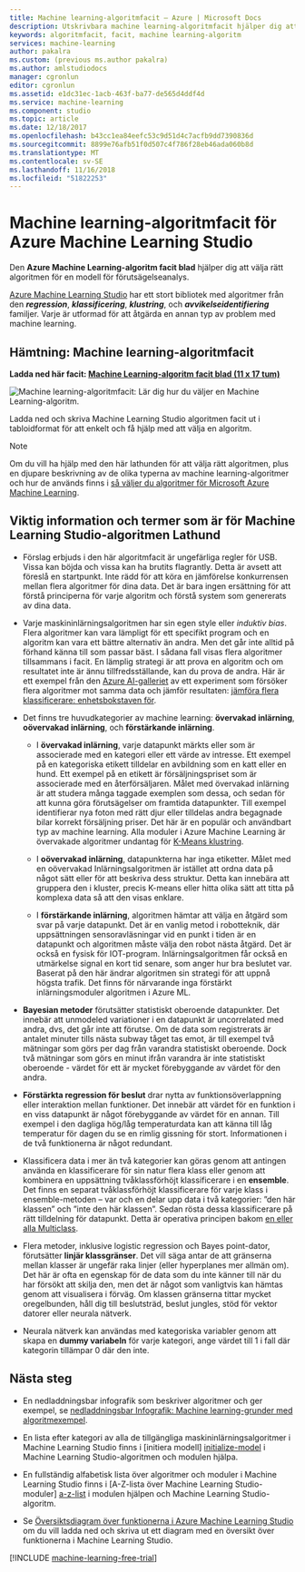 ```yaml
---
title: Machine learning-algoritmfacit – Azure | Microsoft Docs
description: Utskrivbara machine learning-algoritmfacit hjälper dig att välja rätt algoritmen för din förutsägande modell i Azure Machine Learning Studio.
keywords: algoritmfacit, facit, machine learning-algoritm
services: machine-learning
author: pakalra
ms.custom: (previous ms.author pakalra)
ms.author: amlstudiodocs
manager: cgronlun
editor: cgronlun
ms.assetid: e1dc31ec-1acb-463f-ba77-de565d4ddf4d
ms.service: machine-learning
ms.component: studio
ms.topic: article
ms.date: 12/18/2017
ms.openlocfilehash: b43cc1ea84eefc53c9d51d4c7acfb9dd7390836d
ms.sourcegitcommit: 8899e76afb51f0d507c4f786f28eb46ada060b8d
ms.translationtype: MT
ms.contentlocale: sv-SE
ms.lasthandoff: 11/16/2018
ms.locfileid: "51822253"
---
```

# <a name="machine-learning-algorithm-cheat-sheet-for-azure-machine-learning-studio"></a>Machine learning-algoritmfacit för Azure Machine Learning Studio

Den **Azure Machine Learning-algoritm facit blad** hjälper dig att välja rätt algoritmen för en modell för förutsägelseanalys.

[Azure Machine Learning Studio](https://studio.azureml.net/) har ett stort bibliotek med algoritmer från den ***regression***, ***klassificering***, ***klustring***, och  ***avvikelseidentifiering*** familjer. Varje är utformad för att åtgärda en annan typ av problem med machine learning.

## <a name="download-machine-learning-algorithm-cheat-sheet"></a>Hämtning: Machine learning-algoritmfacit

**Ladda ned här facit: [Machine Learning-algoritm facit blad (11 x 17 tum)](https://download.microsoft.com/download/A/6/1/A613E11E-8F9C-424A-B99D-65344785C288/microsoft-machine-learning-algorithm-cheat-sheet-v7.pdf)**

![Machine learning-algoritmfacit: Lär dig hur du väljer en Machine Learning-algoritm.][cheat-sheet]

[cheat-sheet]: ./media/algorithm-cheat-sheet/machine-learning-algorithm-cheat-sheet-small_v_0_6-01.png

Ladda ned och skriva Machine Learning Studio algoritmen facit ut i tabloidformat för att enkelt och få hjälp med att välja en algoritm.

> [!NOTE]
> Om du vill ha hjälp med den här lathunden för att välja rätt algoritmen, plus en djupare beskrivning av de olika typerna av machine learning-algoritmer och hur de används finns i [så väljer du algoritmer för Microsoft Azure Machine Learning](algorithm-choice.md).

## <a name="notes-and-terminology-definitions-for-the-machine-learning-studio-algorithm-cheat-sheet"></a>Viktig information och termer som är för Machine Learning Studio-algoritmen Lathund

* Förslag erbjuds i den här algoritmfacit är ungefärliga regler för USB. Vissa kan böjda och vissa kan ha brutits flagrantly. Detta är avsett att föreslå en startpunkt. Inte rädd för att köra en jämförelse konkurrensen mellan flera algoritmer för dina data. Det är bara ingen ersättning för att förstå principerna för varje algoritm och förstå system som genererats av dina data.

* Varje maskininlärningsalgoritmen har sin egen style eller *induktiv bias*. Flera algoritmer kan vara lämpligt för ett specifikt program och en algoritm kan vara ett bättre alternativ än andra. Men det går inte alltid på förhand känna till som passar bäst. I sådana fall visas flera algoritmer tillsammans i facit. En lämplig strategi är att prova en algoritm och om resultatet inte är ännu tillfredsställande, kan du prova de andra. Här är ett exempel från den [Azure AI-galleriet](http://gallery.azure.ai/) av ett experiment som försöker flera algoritmer mot samma data och jämför resultaten: [jämföra flera klassificerare: enhetsbokstaven för](http://gallery.azure.ai/Details/a635502fc98b402a890efe21cec65b92).

* Det finns tre huvudkategorier av machine learning: **övervakad inlärning**, **oövervakad inlärning**, och **förstärkande inlärning**.

  * I **övervakad inlärning**, varje datapunkt märkts eller som är associerade med en kategori eller ett värde av intresse.  Ett exempel på en kategoriska etikett tilldelar en avbildning som en katt eller en hund.  Ett exempel på en etikett är försäljningspriset som är associerade med en återförsäljaren. Målet med övervakad inlärning är att studera många taggade exemplen som dessa, och sedan för att kunna göra förutsägelser om framtida datapunkter. Till exempel identifierar nya foton med rätt djur eller tilldelas andra begagnade bilar korrekt försäljning priser. Det här är en populär och användbart typ av machine learning. Alla moduler i Azure Machine Learning är övervakade algoritmer undantag för [K-Means klustring][k-means-clustering].

  * I **oövervakad inlärning**, datapunkterna har inga etiketter. Målet med en oövervakad Inlärningsalgoritmen är istället att ordna data på något sätt eller för att beskriva dess struktur. Detta kan innebära att gruppera den i kluster, precis K-means eller hitta olika sätt att titta på komplexa data så att den visas enklare.

  * I **förstärkande inlärning**, algoritmen hämtar att välja en åtgärd som svar på varje datapunkt. Det är en vanlig metod i robotteknik, där uppsättningen sensoravläsningar vid en punkt i tiden är en datapunkt och algoritmen måste välja den robot nästa åtgärd. Det är också en fysisk för IOT-program. Inlärningsalgoritmen får också en utmärkelse signal en kort tid senare, som anger hur bra beslutet var. Baserat på den här ändrar algoritmen sin strategi för att uppnå högsta trafik. Det finns för närvarande inga förstärkt inlärningsmoduler algoritmen i Azure ML.

* **Bayesian metoder** förutsätter statistiskt oberoende datapunkter. Det innebär att unmodeled variationer i en datapunkt är uncorrelated med andra, dvs, det går inte att förutse. Om de data som registrerats är antalet minuter tills nästa subway tåget tas emot, är till exempel två mätningar som görs per dag från varandra statistiskt oberoende. Dock två mätningar som görs en minut ifrån varandra är inte statistiskt oberoende - värdet för ett är mycket förebyggande av värdet för den andra.

* **Förstärkta regression för beslut** drar nytta av funktionsöverlappning eller interaktion mellan funktioner. Det innebär att värdet för en funktion i en viss datapunkt är något förebyggande av värdet för en annan. Till exempel i den dagliga hög/låg temperaturdata kan att känna till låg temperatur för dagen du se en rimlig gissning för stort. Informationen i de två funktionerna är något redundant.

* Klassificera data i mer än två kategorier kan göras genom att antingen använda en klassificerare för sin natur flera klass eller genom att kombinera en uppsättning tvåklassförhöjt klassificerare i en **ensemble**. Det finns en separat tvåklassförhöjt klassificerare för varje klass i ensemble-metoden – var och en delar upp data i två kategorier: ”den här klassen” och ”inte den här klassen”. Sedan rösta dessa klassificerare på rätt tilldelning för datapunkt. Detta är operativa principen bakom [en eller alla Multiclass][one-vs-all-multiclass].

* Flera metoder, inklusive logistic regression och Bayes point-dator, förutsätter **linjär klassgränser**. Det vill säga antar de att gränserna mellan klasser är ungefär raka linjer (eller hyperplanes mer allmän om). Det här är ofta en egenskap för de data som du inte känner till när du har försökt att skilja den, men det är något som vanligtvis kan hämtas genom att visualisera i förväg. Om klassen gränserna tittar mycket oregelbunden, håll dig till beslutsträd, beslut jungles, stöd för vektor datorer eller neurala nätverk.

* Neurala nätverk kan användas med kategoriska variabler genom att skapa en **dummy variabeln** för varje kategori, ange värdet till 1 i fall där kategorin tillämpar 0 där den inte.

## <a name="next-steps"></a>Nästa steg

* En nedladdningsbar infografik som beskriver algoritmer och ger exempel, se [nedladdningsbar Infografik: Machine learning-grunder med algoritmexempel](basics-infographic-with-algorithm-examples.md).

* En lista efter kategori av alla de tillgängliga maskininlärningsalgoritmer i Machine Learning Studio finns i [initiera modell] [ initialize-model] i Machine Learning Studio-algoritmen och modulen hjälpa.

* En fullständig alfabetisk lista över algoritmer och moduler i Machine Learning Studio finns i [A-Z-lista över Machine Learning Studio-moduler] [ a-z-list] i modulen hjälpen och Machine Learning Studio-algoritm.

* Se [Översiktsdiagram över funktionerna i Azure Machine Learning Studio](studio-overview-diagram.md) om du vill ladda ned och skriva ut ett diagram med en översikt över funktionerna i Machine Learning Studio.

[!INCLUDE [machine-learning-free-trial](../../../includes/machine-learning-free-trial.md)]

<!-- Module References -->
[a-z-list]: https://docs.microsoft.com/azure/machine-learning/studio-module-reference/a-z-module-list
[initialize-model]: https://docs.microsoft.com/azure/machine-learning/studio-module-reference/machine-learning-initialize-model
[k-means-clustering]: https://docs.microsoft.com/azure/machine-learning/studio-module-reference/k-means-clustering
[one-vs-all-multiclass]: https://docs.microsoft.com/azure/machine-learning/studio-module-reference/one-vs-all-multiclass
